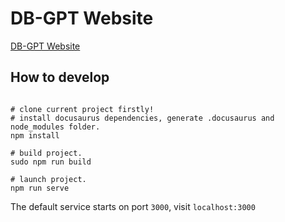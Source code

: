 # DB-GPT Website

[DB-GPT Website](http://dbgpt.site) 

## How to develop
```commandline

# clone current project firstly!
# install docusaurus dependencies, generate .docusaurus and node_modules folder.
npm install

# build project.
sudo npm run build 

# launch project.
npm run serve
```

The default service starts on port `3000`, visit `localhost:3000`
